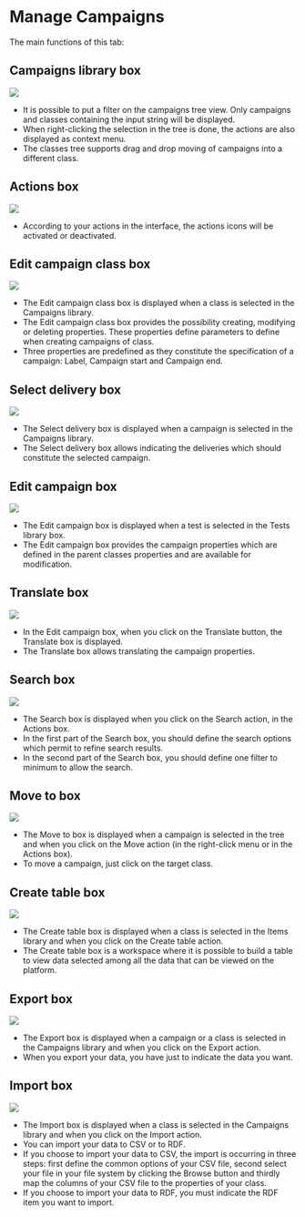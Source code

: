 <!--
created_at: '2011-04-22 09:17:37'
updated_at: '2013-03-13 15:12:32'
authors:
    - 'Jérôme Bogaerts'
contributors:
    - 'Franck Gismondi'
tags:
    - Deliveries
-->

Manage Campaigns
================

The main functions of this tab:

Campaigns library box
---------------------

![](../resources/campaigns-library.png)

-   It is possible to put a filter on the campaigns tree view. Only campaigns and classes containing the input string will be displayed.
-   When right-clicking the selection in the tree is done, the actions are also displayed as context menu.
-   The classes tree supports drag and drop moving of campaigns into a different class.

Actions box
-----------

![](../resources/campaigns-actions.png)

-   According to your actions in the interface, the actions icons will be activated or deactivated.

Edit campaign class box
-----------------------

![](../resources/campaigns-editclass.png)

-   The Edit campaign class box is displayed when a class is selected in the Campaigns library.
-   The Edit campaign class box provides the possibility creating, modifying or deleting properties. These properties define parameters to define when creating campaigns of class.
-   Three properties are predefined as they constitute the specification of a campaign: Label, Campaign start and Campaign end.

Select delivery box
-------------------

![](../resources/campaigns-selectdelivery.png)

-   The Select delivery box is displayed when a campaign is selected in the Campaigns library.
-   The Select delivery box allows indicating the deliveries which should constitute the selected campaign.

Edit campaign box
-----------------

![](../resources/campaigns-edit.png)

-   The Edit campaign box is displayed when a test is selected in the Tests library box.
-   The Edit campaign box provides the campaign properties which are defined in the parent classes properties and are available for modification.

Translate box
-------------

![](../resources/campaigns-translate.png)

-   In the Edit campaign box, when you click on the Translate button, the Translate box is displayed.
-   The Translate box allows translating the campaign properties.

Search box
----------

![](../resources/campaigns-search.png)

-   The Search box is displayed when you click on the Search action, in the Actions box.
-   In the first part of the Search box, you should define the search options which permit to refine search results.
-   In the second part of the Search box, you should define one filter to minimum to allow the search.

Move to box
-----------

![](../resources/campaigns-move.png)

-   The Move to box is displayed when a campaign is selected in the tree and when you click on the Move action (in the right-click menu or in the Actions box).
-   To move a campaign, just click on the target class.

Create table box
----------------

![](../resources/campaigns-createtable.png)

-   The Create table box is displayed when a class is selected in the Items library and when you click on the Create table action.
-   The Create table box is a workspace where it is possible to build a table to view data selected among all the data that can be viewed on the platform.

Export box
----------

![](../resources/campaigns-export1.png)

-   The Export box is displayed when a campaign or a class is selected in the Campaigns library and when you click on the Export action.
-   When you export your data, you have just to indicate the data you want.

Import box
----------

![](../resources/campaigns-import.png)

-   The Import box is displayed when a class is selected in the Campaigns library and when you click on the Import action.
-   You can import your data to CSV or to RDF.
-   If you choose to import your data to CSV, the import is occurring in three steps: first define the common options of your CSV file, second select your file in your file system by clicking the Browse button and thirdly map the columns of your CSV file to the properties of your class.
-   If you choose to import your data to RDF, you must indicate the RDF item you want to import.


